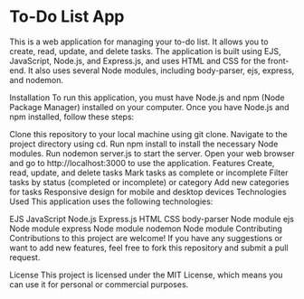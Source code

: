 # To-Do List App

This is a web application for managing your to-do list. It allows you to create, read, update, and delete tasks. The application is built using EJS, JavaScript, Node.js, and Express.js, and uses HTML and CSS for the front-end. It also uses several Node modules, including body-parser, ejs, express, and nodemon.

Installation
To run this application, you must have Node.js and npm (Node Package Manager) installed on your computer. Once you have Node.js and npm installed, follow these steps:

Clone this repository to your local machine using git clone.
Navigate to the project directory using cd.
Run npm install to install the necessary Node modules.
Run nodemon server.js to start the server.
Open your web browser and go to http://localhost:3000 to use the application.
Features
Create, read, update, and delete tasks
Mark tasks as complete or incomplete
Filter tasks by status (completed or incomplete) or category
Add new categories for tasks
Responsive design for mobile and desktop devices
Technologies Used
This application uses the following technologies:

EJS
JavaScript
Node.js
Express.js
HTML
CSS
body-parser Node module
ejs Node module
express Node module
nodemon Node module
Contributing
Contributions to this project are welcome! If you have any suggestions or want to add new features, feel free to fork this repository and submit a pull request.

License
This project is licensed under the MIT License, which means you can use it for personal or commercial purposes.

